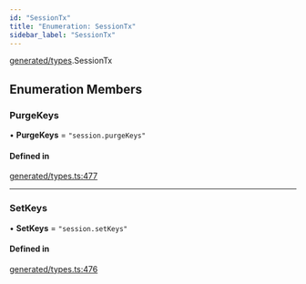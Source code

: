 ```yaml
---
id: "SessionTx"
title: "Enumeration: SessionTx"
sidebar_label: "SessionTx"
---
```


[generated/types](../../../../modules/Generated/Types/Types.md).SessionTx

## Enumeration Members

### PurgeKeys

• **PurgeKeys** = ``"session.purgeKeys"``

#### Defined in

[generated/types.ts:477](https://github.com/PolymeshAssociation/polymesh-sdk/blob/95e180d28/src/generated/types.ts#L477)

___

### SetKeys

• **SetKeys** = ``"session.setKeys"``

#### Defined in

[generated/types.ts:476](https://github.com/PolymeshAssociation/polymesh-sdk/blob/95e180d28/src/generated/types.ts#L476)
